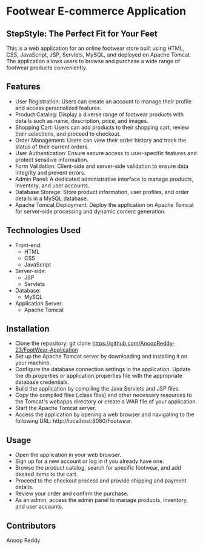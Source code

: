 # Footwear E-commerce Application
## StepStyle: The Perfect Fit for Your Feet
This is a web application for an online footwear store built using HTML, CSS, JavaScript, JSP, Servlets, MySQL, and deployed on Apache Tomcat. The application allows users to browse and purchase a wide range of footwear products conveniently.

## Features
- User Registration: Users can create an account to manage their profile and access personalized features.
- Product Catalog: Display a diverse range of footwear products with details such as name, description, price, and images.
- Shopping Cart: Users can add products to their shopping cart, review their selections, and proceed to checkout.
- Order Management: Users can view their order history and track the status of their current orders.
- User Authentication: Ensure secure access to user-specific features and protect sensitive information.
- Form Validation: Client-side and server-side validation to ensure data integrity and prevent errors.
- Admin Panel: A dedicated administrative interface to manage products, inventory, and user accounts.
- Database Storage: Store product information, user profiles, and order details in a MySQL database.
- Apache Tomcat Deployment: Deploy the application on Apache Tomcat for server-side processing and dynamic content generation.

## Technologies Used
- Front-end: 
    - HTML
    - CSS
    - JavaScript
- Server-side: 
    - JSP
    - Servlets
- Database: 
    - MySQL
- Application Server: 
    - Apache Tomcat

## Installation
- Clone the repository: git clone https://github.com/AnoopReddy-23/FootWear-Application
- Set up the Apache Tomcat server by downloading and installing it on your machine.
- Configure the database connection settings in the application. Update the db.properties or application.properties file with the appropriate database credentials.
- Build the application by compiling the Java Servlets and JSP files.
- Copy the compiled files (.class files) and other necessary resources to the Tomcat's webapps directory or create a WAR file of your application.
- Start the Apache Tomcat server.
- Access the application by opening a web browser and navigating to the following URL: http://localhost:8080/Footwear.

## Usage
- Open the application in your web browser.
- Sign up for a new account or log in if you already have one.
- Browse the product catalog, search for specific footwear, and add desired items to the cart.
- Proceed to the checkout process and provide shipping and payment details.
- Review your order and confirm the purchase.
- As an admin, access the admin panel to manage products, inventory, and user accounts.

## Contributors
Anoop Reddy
